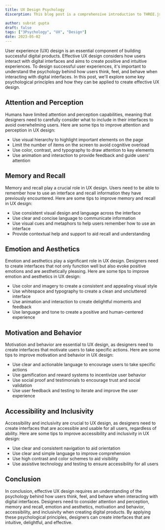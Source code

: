```yaml
---
title: UX Design Psychology
discerption: This blog post is a comprehensive introduction to THREE.js, a popular open-source JavaScript library used for creating 3D animations and visualizations in the web browser. The post provides a step-by-step guide on how to set up a scene, add objects to it, and animate it using THREE.js. The post is written in markdown format and includes lots of code snippets and examples wherever possible to help readers understand the concepts better. By the end of the post, readers will have a good understanding of the basics of THREE.js and how to create simple 3D scenes using it.

author: subrat gupta
draft: false
tags: ["3Psychology", "UX", "Design"]
date: 2023-05-02
---
```


User experience (UX) design is an essential component of building successful digital products. Effective UX design considers how users interact with digital interfaces and aims to create positive and intuitive experiences. To design successful user experiences, it's important to understand the psychology behind how users think, feel, and behave when interacting with digital interfaces. In this post, we'll explore some key psychological principles and how they can be applied to create effective UX design.

## Attention and Perception

Humans have limited attention and perception capabilities, meaning that designers need to carefully consider what to include in their interfaces to avoid overwhelming users. Here are some tips to improve attention and perception in UX design:

- Use visual hierarchy to highlight important elements on the page
- Limit the number of items on the screen to avoid cognitive overload
- Use color, contrast, and typography to draw attention to key elements
- Use animation and interaction to provide feedback and guide users' attention

## Memory and Recall

Memory and recall play a crucial role in UX design. Users need to be able to remember how to use an interface and recall information they have previously encountered. Here are some tips to improve memory and recall in UX design:

- Use consistent visual design and language across the interface
- Use clear and concise language to communicate information
- Use visual cues and metaphors to help users remember how to use an interface
- Provide contextual help and support to aid recall and understanding

## Emotion and Aesthetics

Emotion and aesthetics play a significant role in UX design. Designers need to create interfaces that not only function well but also evoke positive emotions and are aesthetically pleasing. Here are some tips to improve emotion and aesthetics in UX design:

- Use color and imagery to create a consistent and appealing visual style
- Use whitespace and typography to create a clean and uncluttered interface
- Use animation and interaction to create delightful moments and feedback
- Use language and tone to create a positive and human-centered experience

## Motivation and Behavior

Motivation and behavior are essential to UX design, as designers need to create interfaces that motivate users to take specific actions. Here are some tips to improve motivation and behavior in UX design:

- Use clear and actionable language to encourage users to take specific actions
- Use gamification and reward systems to incentivize user behavior
- Use social proof and testimonials to encourage trust and social validation
- Use user feedback and testing to iterate and improve the user experience

## Accessibility and Inclusivity

Accessibility and inclusivity are crucial to UX design, as designers need to create interfaces that are accessible and usable for all users, regardless of ability. Here are some tips to improve accessibility and inclusivity in UX design:

- Use clear and consistent navigation to aid orientation
- Use clear and simple language to improve comprehension
- Use high contrast and color schemes to aid visibility
- Use assistive technology and testing to ensure accessibility for all users

## Conclusion

In conclusion, effective UX design requires an understanding of the psychology behind how users think, feel, and behave when interacting with digital interfaces. Designers need to consider attention and perception, memory and recall, emotion and aesthetics, motivation and behavior, accessibility, and inclusivity when creating digital products. By applying these psychological principles, designers can create interfaces that are intuitive, delightful, and effective.
